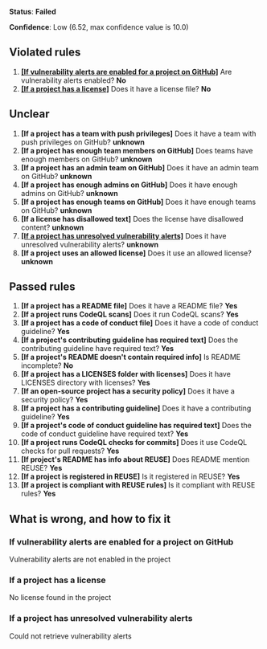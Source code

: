 **Status**: **Failed**

**Confidence**: Low (6.52, max confidence value is 10.0)

## Violated rules
1.  [**[If vulnerability alerts are enabled for a project on GitHub]**](#if-vulnerability-alerts-are-enabled-for-a-project-on-github) Are vulnerability alerts enabled? **No**
1.  [**[If a project has a license]**](#if-a-project-has-a-license) Does it have a license file? **No**




## Unclear
1.  **[If a project has a team with push privileges]** Does it have a team with push privileges on GitHub? **unknown**
1.  **[If a project has enough team members on GitHub]** Does teams have enough members on GitHub? **unknown**
1.  **[If a project has an admin team on GitHub]** Does it have an admin team on GitHub? **unknown**
1.  **[If a project has enough admins on GitHub]** Does it have enough admins on GitHub? **unknown**
1.  **[If a project has enough teams on GitHub]** Does it have enough teams on GitHub? **unknown**
1.  **[If a license has disallowed text]** Does the license have disallowed content? **unknown**
1.  [**[If a project has unresolved vulnerability alerts]**](#if-a-project-has-unresolved-vulnerability-alerts) Does it have unresolved vulnerability alerts? **unknown**
1.  **[If a project uses an allowed license]** Does it use an allowed license? **unknown**


## Passed rules
1.  **[If a project has a README file]** Does it have a README file? **Yes**
1.  **[If a project runs CodeQL scans]** Does it run CodeQL scans? **Yes**
1.  **[If a project has a code of conduct file]** Does it have a code of conduct guideline? **Yes**
1.  **[If a project's contributing guideline has required text]** Does the contributing guideline have required text? **Yes**
1.  **[If a project's README doesn't contain required info]** Is README incomplete? **No**
1.  **[If a project has a LICENSES folder with licenses]** Does it have LICENSES directory with licenses? **Yes**
1.  **[If an open-source project has a security policy]** Does it have a security policy? **Yes**
1.  **[If a project has a contributing guideline]** Does it have a contributing guideline? **Yes**
1.  **[If a project's code of conduct guideline has required text]** Does the code of conduct guideline have required text? **Yes**
1.  **[If a project runs CodeQL checks for commits]** Does it use CodeQL checks for pull requests? **Yes**
1.  **[If project's README has info about REUSE]** Does README mention REUSE? **Yes**
1.  **[If a project is registered in REUSE]** Is it registered in REUSE? **Yes**
1.  **[If a project is compliant with REUSE rules]** Is it compliant with REUSE rules? **Yes**


## What is wrong, and how to fix it

### If vulnerability alerts are enabled for a project on GitHub

Vulnerability alerts are not enabled in the project

### If a project has a license

No license found in the project

### If a project has unresolved vulnerability alerts

Could not retrieve vulnerability alerts


